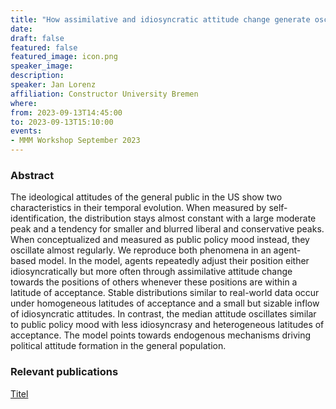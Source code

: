 ```yaml
---
title: "How assimilative and idiosyncratic attitude change generate oscillations of public policy mood"
date:
draft: false
featured: false
featured_image: icon.png
speaker_image:
description:
speaker: Jan Lorenz
affiliation: Constructor University Bremen
where:
from: 2023-09-13T14:45:00
to: 2023-09-13T15:10:00
events:
- MMM Workshop September 2023
---
```


### Abstract


The ideological attitudes of the general public in the US show two characteristics in their temporal evolution. When measured by self-identification, the distribution stays almost constant with a large moderate peak and a tendency for smaller and blurred liberal and conservative peaks. When conceptualized and measured as public policy mood instead, they oscillate almost regularly.
We reproduce both phenomena in an agent-based model. In the model, agents repeatedly adjust their position either idiosyncratically but more often through assimilative attitude change towards the positions of others whenever these positions are within a latitude of acceptance.
Stable distributions similar to real-world data occur under homogeneous latitudes of acceptance and a small but sizable inflow of idiosyncratic attitudes. In contrast, the median attitude oscillates similar to public policy mood with less idiosyncrasy and heterogeneous latitudes of acceptance.
The model points towards endogenous mechanisms driving political attitude formation in the general population.

### Relevant publications 

[Titel](Leifeld.pdf)
